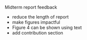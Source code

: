 Midterm report feedback
- reduce the length of report
- make figures impactful
- Figure 4 can be shown using text
- add contribution section